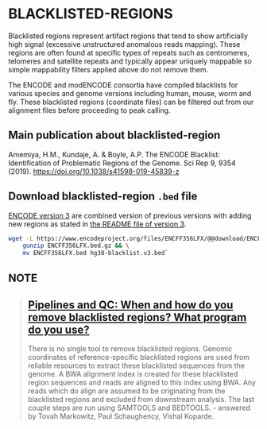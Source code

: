 # BLACKLISTED-REGIONS

Blacklisted regions represent artifact regions that tend to show artificially high signal (excessive unstructured anomalous reads mapping). These regions are often found at specific types of repeats such as centromeres, telomeres and satellite repeats and typically appear uniquely mappable so simple mappability filters applied above do not remove them. 

The ENCODE and modENCODE consortia have compiled blacklists for various species and genome versions including human, mouse, worm and fly. These blacklisted regions (coordinate files) can be filtered out from our alignment files before proceeding to peak calling.
## Main publication about blacklisted-region 
Amemiya, H.M., Kundaje, A. & Boyle, A.P. The ENCODE Blacklist: Identification of Problematic Regions of the Genome. Sci Rep 9, 9354 (2019). https://doi.org/10.1038/s41598-019-45839-z

## Download blacklisted-region `.bed` file
[ENCODE version 3](https://www.encodeproject.org/files/ENCFF356LFX/) are combined version of previous versions with adding new regions as stated in [the README file of version 3](https://www.encodeproject.org/documents/cbaffa9e-2e42-434e-8b88-f04619c57080/@@download/attachment/README.txt).

```bash
wget -L https://www.encodeproject.org/files/ENCFF356LFX/@@download/ENCFF356LFX.bed.gz && \
    gunzip ENCFF356LFX.bed.gz && \
    mv ENCFF356LFX.bed hg38-blacklist.v3.bed`
```
## NOTE
> [Pipelines and QC: When and how do you remove blacklisted regions? What program do you use?](https://bioinformatics.ccr.cancer.gov/btep/questions/pipelines-and-qc-when-and-how-do-you-remove-blacklisted-regions-what-program-do-you-use)
> --------------------
> There is no single tool to remove blacklisted regions. Genomic coordinates of reference-specific blacklisted regions are used from reliable resources to extract these blacklisted sequences from the genome. A BWA alignment index is created for these blacklisted region sequences and reads are aligned to this index using BWA. Any reads which do align are assumed to be originating from the blacklisted regions and excluded from downstream analysis. The last couple steps are run using SAMTOOLS and BEDTOOLS. - answered by Tovah Markowitz, Paul Schaughency, Vishal Koparde. 